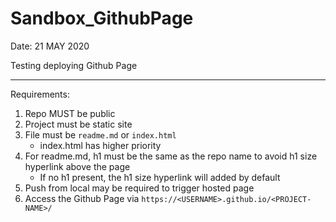 # Sandbox_GithubPage

Date: 21 MAY 2020

Testing deploying Github Page

---

Requirements:

1. Repo MUST be public
2. Project must be static site
3. File must be `readme.md` or `index.html`
   - index.html has higher priority
4. For readme.md, h1 must be the same as the repo name to avoid h1 size hyperlink above the page
   - If no h1 present, the h1 size hyperlink will added by default
5. Push from local may be required to trigger hosted page
6. Access the Github Page via `https://<USERNAME>.github.io/<PROJECT-NAME>/`

